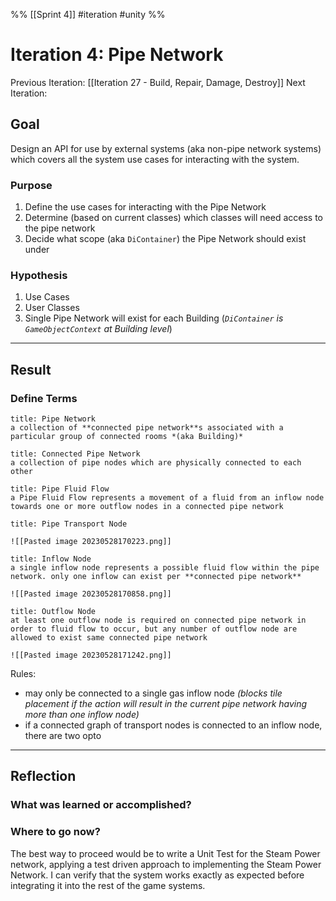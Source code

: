 %%
[[Sprint 4]] #iteration #unity
%%
# Iteration 4: Pipe Network
Previous Iteration: [[Iteration 27 - Build, Repair, Damage, Destroy]]
Next Iteration: 


## Goal
Design an API for use by external systems (aka non-pipe network systems) which covers all the system use cases for interacting with the system.  

### Purpose
1. Define the use cases for interacting with the Pipe Network
2. Determine (based on current classes) which classes will need access to the pipe network
3. Decide what scope (aka `DiContainer`) the Pipe Network should exist under

### Hypothesis
1. Use Cases
2. User Classes 
3. Single Pipe Network will exist for each Building (*`DiContainer` is `GameObjectContext` at Building level*)

----
## Result

### Define Terms

```ad-abstract
title: Pipe Network
a collection of **connected pipe network**s associated with a particular group of connected rooms *(aka Building)*

```
```ad-summary
title: Connected Pipe Network
a collection of pipe nodes which are physically connected to each other 

```

```ad-abstract
title: Pipe Fluid Flow
a Pipe Fluid Flow represents a movement of a fluid from an inflow node towards one or more outflow nodes in a connected pipe network
```

```ad-info
title: Pipe Transport Node

![[Pasted image 20230528170223.png]]

```

```ad-info
title: Inflow Node
a single inflow node represents a possible fluid flow within the pipe network. only one inflow can exist per **connected pipe network**

![[Pasted image 20230528170858.png]]
```

```ad-info
title: Outflow Node
at least one outflow node is required on connected pipe network in order to fluid flow to occur, but any number of outflow node are allowed to exist same connected pipe network

![[Pasted image 20230528171242.png]]
```



Rules:
- may only be connected to a single gas inflow node *(blocks tile placement if the action will result in the current pipe network having more than one inflow node)*
- if a connected graph of transport nodes is connected to an inflow node, there are two opto


----
## Reflection



### What was learned or accomplished?


### Where to go now?

The best way to proceed would be to write a Unit Test for the Steam Power network, applying a test driven approach to implementing the Steam Power Network.  I can verify that the system works exactly as expected before integrating it into the rest of the game systems.